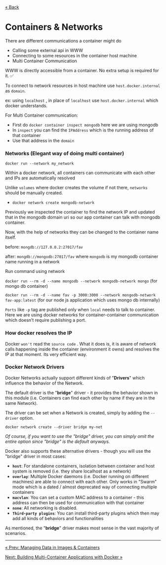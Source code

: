 [&laquo; Back](2.%20Managing%20Data%20in%20Images%20&%20Containers.md)

# Containers & Networks

There are different communications a container might do

- Calling some external api in WWW
- Connecting to some resources in the container host machine
- Multi Container Communication

WWW is directly accessible from a container. No extra setup is required for it. ✅

To connect to network resources in host machine use `host.docker.internal`  as `domain`.

ex: using `localhost` , in place of `localhost` use `host.docker.internal` which docker understands.

For Multi Container communication:

- First do `docker container inspect mongodb` here we are using mongodb
- In `inspect` you can find the `IPAddress` which is the running address of that container
- Use that address in the `domain`

### Networks (Elegant way of doing multi container)

`docker run --network my_network` 

Within a docker network, all containers can communicate with each other and IPs are automatically resolved

Unlike `volumes` where docker creates the volume if not there, `networks` should be manually created.

- `docker network create mongodb-network`

Previously we inspected the container to find the network IP and updated that in the mongodb domain uri so our app container can talk with mongodb container.

Now, with the help of networks they can be changed to the container name itself.

before: `mongdb://127.0.0.2:27017/fav` 

after: `mongdb://mongodb:27017/fav` where `mongodb` is my mongodb container name running in a network

Run command using network

`docker run --rm -d --name mongodb --network mongodb-network mongo` (for mongo db container)

`docker run --rm -d --name fav -p 3000:3000 --network mongodb-network fav-app:latest` (for our node js application which uses mongo db internally)

`Ports` like `-p` tag are published only when `local` needs to talk to container. Here we are using docker networks for container-container communication which doesn’t require publishing a port.

### How docker resolves the IP

Docker `won't` read the `source code` . What it does is, it is aware of network calls happening inside the container (environment it owns) and resolves the IP at that moment. Its very efficient way.

### Docker Network Drivers

Docker Networks actually support different kinds of "**Drivers**" which influence the behavior of the Network.

The default driver is the "**bridge**" driver - it provides the behavior shown in this module (i.e. Containers can find each other by name if they are in the same Network).

The driver can be set when a Network is created, simply by adding the `--driver` option.

`docker network create --driver bridge my-net`

*Of course, if you want to use the "bridge" driver, you can simply omit the entire option since "bridge" is the default anyways.*

Docker also supports these alternative drivers - though you will use the "bridge" driver in most cases:

- **`host`**: For standalone containers, isolation between container and host system is removed (i.e. they share localhost as a network)
- **`overlay`**: Multiple Docker daemons (i.e. Docker running on different machines) are able to connect with each other. Only works in "Swarm" mode which is a dated / almost deprecated way of connecting multiple containers
- **`macvlan`**: You can set a custom MAC address to a container - this address can then be used for communication with that container
- **`none`**: All networking is disabled.
- **`Third-party plugins`**: You can install third-party plugins which then may add all kinds of behaviors and functionalities

As mentioned, the "**bridge**" driver makes most sense in the vast majority of scenarios.

---
[&laquo; Prev: Managing Data in Images & Containers](2.%20Managing%20Data%20in%20Images%20&%20Containers.md)

[Next: Building Multi-Container Applications with Docker &raquo;](4.%20Building%20Multi-Container%20Applications%20with%20Docker.md)